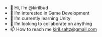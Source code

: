 - 👋 Hi, I’m @kirilbud
- 👀 I’m interested in Game Development
- 🌱 I’m currently learning Unity
- 💞️ I’m looking to collaborate on anything
- 📫 How to reach me kiril.saltz@gmail.com

<!---
kirilbud/kirilbud is a ✨ special ✨ repository because its `README.md` (this file) appears on your GitHub profile.
You can click the Preview link to take a look at your changes.
--->
